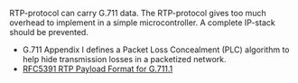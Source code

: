 RTP-protocol can carry G.711 data.  The RTP-protocol gives too much overhead to implement in a simple microcontroller.  A complete IP-stack should be prevented.
  * G.711 Appendix I defines a Packet Loss Concealment (PLC) algorithm to help hide transmission losses in a packetized network.
  * [RFC5391 RTP Payload Format for G.711.1](http://tools.ietf.org/html/rfc5391)
